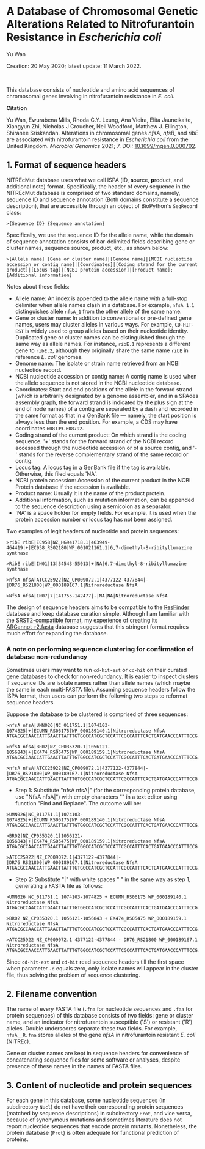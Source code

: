 # A Database of Chromosomal Genetic Alterations Related to Nitrofurantoin Resistance in _Escherichia coli_

Yu Wan

Creation: 20 May 2020; latest update: 11 March 2022.

<br/>

This database consists of nucleotide and amino acid sequences of chromosomal genes involving in nitrofurantoin resistance in *E. coli*.

**Citation**

Yu Wan, Ewurabena Mills, Rhoda C.Y. Leung, Ana Vieira, Elita Jauneikaite, Xiangyun Zhi, Nicholas J Croucher, Neil Woodford, Matthew J. Ellington, Shiranee Sriskandan. Alterations in chromosomal genes *nfsA*, *nfsB*, and *ribE* are associated with nitrofurantoin resistance in *Escherichia coli* from the United Kingdom. *Microbial Genomics* 2021; 7. DOI: [10.1099/mgen.0.000702](https://doi.org/10.1099/mgen.0.000702).

<!-- Yu Wan, Ewurabena Mills, Rhoda C.Y. Leung, Ana Vieira, Elita Jauneikaite, Xiangyun Zhi, Nicholas J Croucher, Neil Woodford, Matthew J. Ellington, Shiranee Sriskandan. Diverse Genetic Determinants of Nitrofurantoin Resistance in UK *Escherichia coli*. *bioRxiv* 2021.05.27.446087; doi: https://doi.org/10.1101/2021.05.27.446087. -->



## 1. Format of sequence headers

NITREcMut database uses what we call ISPA (**I**D, **s**ource, **p**roduct, and **a**dditional note) format. Specifically, the header of every sequence in the NITREcMut database is comprised of two standard domains, namely, sequence ID and sequence annotation (Both domains constitute a sequence description), that are accessible through an object of BioPython's `SeqRecord` class:

```fasta
>{Sequence ID} {Sequence annotation}
```



Specifically, we use the sequence ID for the allele name, while the domain of sequence annotation consists of bar-delimited fields describing gene or cluster names, sequence source, product, etc., as shown below:

```fasta
>[Allele name] [Gene or cluster name]|[Genome name]|[NCBI nucleotide accession or contig name]|[Coordinates]|[Coding strand for the current product]|[Locus tag]|[NCBI protein accession]|[Product name];[Additional information]
```



Notes about these fields:

- Allele name: An index is appended to the allele name with a full-stop delimiter when allele names clash in a database. For example, `nfsA_1.1` distinguishes allele `nfsA_1` from the other allele of the same name.
- Gene or cluster name: In addition to conventional or pre-defined gene names, users may cluster alleles in various ways. For example, `CD-HIT-EST` is widely used to group alleles based on their nucleotide identity. Duplicated gene or cluster names can be distinguished through the same way as allele names. For instance, `ribE.1` represents a different gene to `ribE.2`, although they originally share the same name `ribE` in reference _E. coli_ genomes.
- Genome name: The isolate or strain name retrieved from an NCBI nucleotide record.
- NCBI nucleotide accession or contig name: A contig name is used when the allele sequence is not stored in the NCBI nucleotide database.
- Coordinates: Start and end positions of the allele in the forward strand (which is arbitrarily designated by a genome assembler, and in a SPAdes assembly graph, the forward strand is indicated by the plus sign at the end of node names) of a contig are separated by a dash and recorded in the same format as that in a GenBank file — namely, the start position is always less than the end position. For example, a CDS may have coordinates `608139-608792`.
- Coding strand of the current product: On which strand is the coding sequence. '+' stands for the forward strand of the NCBI record accessed through the nucleotide accession or of a source contig, and '-' stands for the reverse complementary strand of the same record or contig.
- Locus tag: A locus tag in a GenBank file if the tag is available. Otherwise, this filed equals 'NA'.
- NCBI protein accession: Accession of the current product in the NCBI Protein database if the accession is available.
- Product name: Usually it is the name of the product protein.
- Additional information, such as mutation information, can be appended to the sequence description using a semicolon as a separator.
- 'NA' is a space holder for empty fields. For example, it is used when the protein accession number or locus tag has not been assigned.



Two examples of legit headers of nucleotide and protein sequences:

```fasta
>ribE ribE|EC958|NZ_HG941718.1|463949-464419|+|EC958_RS02180|WP_001021161.1|6,7-dimethyl-8-ribityllumazine synthase

>RibE ribE|IN01|13|54543-55013|+|NA|6,7-dimethyl-8-ribityllumazine synthase

>nfsA nfsA|ATCC25922|NZ_CP009072.1|4377122-4377844|-|DR76_RS21800|WP_000189167.1|Nitroreductase NfsA

>NfsA nfsA|IN07|7|141755-142477|-|NA|NA|Nitroreductase NfsA
```



The design of sequence headers aims to be compatible to the [ResFinder](https://cge.cbs.dtu.dk/services/ResFinder/) database and keep database curation simple. Although I am familiar with the [SRST2-compatible format](https://github.com/katholt/srst2), my experience of creating its [ARGannot_r2.fasta](https://github.com/katholt/srst2/blob/master/data/ARGannot_r2.fasta) database suggests that this stringent format requires much effort for expanding the database.



### A note on performing sequence clustering for confirmation of database non-redundancy

Sometimes users may want to run `cd-hit-est` or `cd-hit` on their curated gene databases to check for non-redundancy. It is easier to inspect clusters if sequence IDs are isolate names rather than allele names (which maybe the same in each multi-FASTA file). Assuming sequence headers follow the ISPA format, then users can perform the following two steps to reformat sequence headers.

Suppose the database to be clustered is comprised of three sequences:

```fasta
>nfsA nfsA|UMN026|NC_011751.1|1074103-1074825|+|ECUMN_RS06175|WP_000189140.1|Nitroreductase NfsA
ATGACGCCAACCATTGAACTTATTTGTGGCCATCGCTCCATTCGCCATTTCACTGATGAACCCATTTCCG...

>nfsA nfsA|BR02|NZ_CP035320.1|1056121-1056843|+|EK474_RS05475|WP_000189159.1|Nitroreductase NfsA
ATGACGCCAACCATTGAACTTATTTGTGGCCATCGCTCCATTCGCCATTTCACTGATGAACCCATTTCCG...

>nfsA nfsA|ATCC25922|NZ_CP009072.1|4377122-4377844|-|DR76_RS21800|WP_000189167.1|Nitroreductase NfsA
ATGACGCCAACCATTGAACTTATTTGTGGCCATCGCTCCATTCGCCATTTCACTGATGAACCCATTTCCG...
```

- Step 1: Substitute "nfsA nfsA|" (for the corresponding protein database, use "NfsA nfsA|") with empty characters "" in a text editor using function "Find and Replace". The outcome will be:

```fasta
>UMN026|NC_011751.1|1074103-1074825|+|ECUMN_RS06175|WP_000189140.1|Nitroreductase NfsA
ATGACGCCAACCATTGAACTTATTTGTGGCCATCGCTCCATTCGCCATTTCACTGATGAACCCATTTCCG...

>BR02|NZ_CP035320.1|1056121-1056843|+|EK474_RS05475|WP_000189159.1|Nitroreductase NfsA
ATGACGCCAACCATTGAACTTATTTGTGGCCATCGCTCCATTCGCCATTTCACTGATGAACCCATTTCCG...

>ATCC25922|NZ_CP009072.1|4377122-4377844|-|DR76_RS21800|WP_000189167.1|Nitroreductase NfsA
ATGACGCCAACCATTGAACTTATTTGTGGCCATCGCTCCATTCGCCATTTCACTGATGAACCCATTTCCG...
```

- Step 2: Substitute "|" with white spaces " " in the same way as step 1, generating a FASTA file as follows:

```fasta
>UMN026 NC_011751.1 1074103-1074825 + ECUMN_RS06175 WP_000189140.1 Nitroreductase NfsA
ATGACGCCAACCATTGAACTTATTTGTGGCCATCGCTCCATTCGCCATTTCACTGATGAACCCATTTCCG...

>BR02 NZ_CP035320.1 1056121-1056843 + EK474_RS05475 WP_000189159.1 Nitroreductase NfsA
ATGACGCCAACCATTGAACTTATTTGTGGCCATCGCTCCATTCGCCATTTCACTGATGAACCCATTTCCG...

>ATCC25922 NZ_CP009072.1 4377122-4377844 - DR76_RS21800 WP_000189167.1 Nitroreductase NfsA
ATGACGCCAACCATTGAACTTATTTGTGGCCATCGCTCCATTCGCCATTTCACTGATGAACCCATTTCCG...
```

Since `cd-hit-est` and `cd-hit` read sequence headers till the first space when parameter `-d` equals zero, only isolate names will appear in the cluster file, thus solving the problem of sequence clustering.



## 2. Filename convention

The name of every FASTA file (`.fna` for nucleotide sequences and `.faa` for protein sequences) of this database consists of two fields: gene or cluster name, and an indicator for nitrofurantoin susceptible ('S') or resistant ('R') alleles. Double underscores separate these two fields. For example, `nfsA__R.fna` stores alleles of the gene _nfsA_ in nitrofurantoin resistant _E. coli_ (NITREc).

Gene or cluster names are kept in sequence headers for convenience of concatenating sequence files for some software or analyses, despite presence of these names in the names of FASTA files.



## 3. Content of nucleotide and protein sequences

For each gene in this database, some nucleotide sequences (in subdirectory `Nucl`) do not have their corresponding protein sequences (matched by sequence descriptions) in subdirectory `Prot`, and vice versa, because of synonymous mutations and sometimes literature does not report nucleotide sequences that encode protein mutants. Nonetheless, the protein database (`Prot`) is often adequate for functional prediction of proteins.